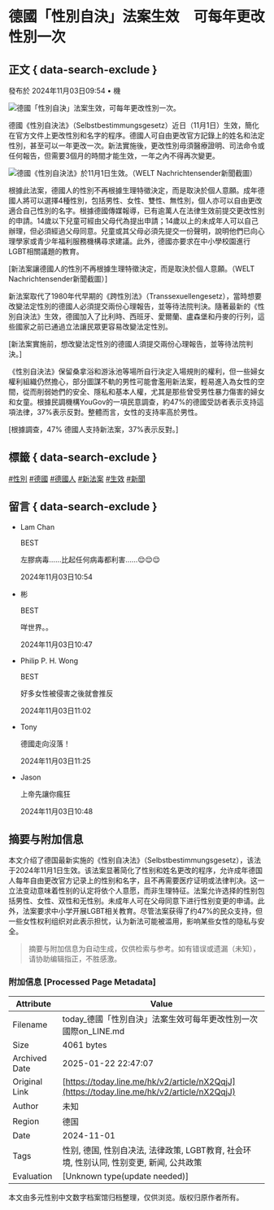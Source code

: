 # 德國「性別自決」法案生效　可每年更改性別一次

## 正文 { data-search-exclude }


發布於 2024年11月03日09:54 • 機

![德國「性別自決」法案生效，可每年更改性別一次。](https://today-obs.line-scdn.net/0hN_H-buCOEXB1VAAwMHVuJ00CHQFGMgt5VzdcRlZcGhRceFUnGzJCE1hWSlxQZFAgVTZcQVRURhdZYwUmTg/w644)

德國《性別自決法》（Selbstbestimmungsgesetz）近日（11月1日）生效，簡化在官方文件上更改性別和名字的程序。德國人可自由更改官方記錄上的姓名和法定性別，甚至可以一年更改一次。新法實施後，更改性別毋須醫療證明、司法命令或任何報告，但需要3個月的時間才能生效，一年之內不得再次變更。

![德國《性別自決法》於11月1日生效。（WELT Nachrichtensender新聞截圖）](https://today-obs.line-scdn.net/0hx1y070LiJx5ESTZeAWhYSXwfK293Lz0XZio8LGQbfHw-ZWRPenx0fTVOKzJhe2hPZChsKGRIfCw7LWhJeA/w644)

根據此法案，德國人的性別不再根據生理特徵決定，而是取決於個人意願。成年德國人將可以選擇4種性別，包括男性、女性、雙性、無性別，個人亦可以自由更改適合自己性別的名字。根據德國傳媒報導，已有逾萬人在法律生效前提交更改性別的申請。14歲以下兒童可經由父母代為提出申請；14歲以上的未成年人可以自己辦理，但必須經過父母同意。兒童或其父母必須先提交一份聲明，說明他們已向心理學家或青少年福利服務機構尋求建議。此外，德國亦要求在中小學校園進行LGBT相關議題的教育。

[新法案讓德國人的性別不再根據生理特徵決定，而是取決於個人意願。（WELT Nachrichtensender新聞截圖）]

新法案取代了1980年代早期的《跨性別法》（Transsexuellengesetz），當時想要改變法定性別的德國人必須提交兩份心理報告，並等待法院判決。隨著最新的《性別自決法》生效，德國加入了比利時、西班牙、愛爾蘭、盧森堡和丹麥的行列，這些國家之前已通過立法讓民眾更容易改變法定性別。

[新法案實施前，想改變法定性別的德國人須提交兩份心理報告，並等待法院判決。]

《性別自決法》保留桑拿浴和游泳池等場所自行決定入場規則的權利，但一些婦女權利組織仍然擔心，部分圖謀不軌的男性可能會濫用新法案，輕易進入為女性的空間，從而削弱她們的安全、隱私和基本人權，尤其是那些曾受男性暴力傷害的婦女和女童。根據民調機構YouGov的一項民意調查，約47%的德國受訪者表示支持這項法律，37%表示反對。整體而言，女性的支持率高於男性。

[根據調查，47% 德國人支持新法案，37%表示反對。]

## 標籤 { data-search-exclude }
[#性別](https://today.line.me/hk/v2/tag/98RWjr?tag=%E6%80%A7%E5%88%A5) [#德國](https://today.line.me/hk/v2/tag/b9g7J4?tag=%E5%BE%B7%E5%9C%8B) [#德國人](https://today.line.me/hk/v2/tag/5yrX4Z?tag=%E5%BE%B7%E5%9C%8B%E4%BA%BA) [#新法案](https://today.line.me/hk/v2/tag/aOvdX8?tag=%E6%96%B0%E6%B3%95%E6%A1%88) [#生效](https://today.line.me/hk/v2/tag/A2GnqP?tag=%E7%94%9F%E6%95%88) [#新聞](https://today.line.me/hk/v2/tag/JwJzdW?tag=%E6%96%B0%E8%81%9E)

## 留言 { data-search-exclude }
- Lam Chan 
    
    BEST
    
    左膠病毒……比起任何病毒都利害……😌😌😌
    
    2024年11月03日10:54 

- 彬
    
    BEST
    
    咩世界。。
    
    2024年11月03日10:47 

- Philip P. H. Wong
    
    BEST
    
    好多女性被侵害之後就會推反
    
    2024年11月03日11:02 

- Tony
    
    德國走向沒落！
    
    2024年11月03日11:25 

- Jason
    
    上帝先讓你瘋狂
    
    2024年11月03日10:48 
<!-- tcd_original_link https://today.line.me/hk/v2/article/nX2QqjJ -->


## 摘要与附加信息

<!-- tcd_abstract -->
本文介绍了德国最新实施的《性别自决法》（Selbstbestimmungsgesetz），该法于2024年11月1日生效。该法案显著简化了性别和姓名更改的程序，允许成年德国人每年自由更改官方记录上的性别和名字，且不再需要医疗证明或法律判决。这一立法变动意味着性别的认定将依个人意愿，而非生理特征。法案允许选择的性别包括男性、女性、双性和无性别。未成年人可在父母同意下进行性别变更的申请。此外，法案要求中小学开展LGBT相关教育。尽管法案获得了约47%的民众支持，但一些女性权利组织对此表示担忧，认为新法可能被滥用，影响某些女性的隐私与安全。
<!-- tcd_abstract_end -->

> 摘要与附加信息为自动生成，仅供检索与参考。如有错误或遗漏（未知），请协助编辑指正，不胜感激。

### 附加信息 [Processed Page Metadata]

| Attribute       | Value                                  |
|-----------------|----------------------------------------|
| Filename        | today_德國「性別自決」法案生效可每年更改性別一次國際on_LINE.md                             |
| Size            | 4061 bytes                           |
| Archived Date   | 2025-01-22 22:47:07                             |
| Original Link   | [https://today.line.me/hk/v2/article/nX2QqjJ](https://today.line.me/hk/v2/article/nX2QqjJ)                       |
| Author          | 未知                               |
| Region          | 德国                               |
| Date            | 2024-11-01                                 |
| Tags            | 性别, 德国, 性别自决法, 法律政策, LGBT教育, 社会环境, 性别认同, 性别变更, 新闻, 公共政策                                 |
| Evaluation            | [Unknown type(update needed)]                                 |
<!-- tcd_table_end -->

本文由多元性别中文数字档案馆归档整理，仅供浏览。版权归原作者所有。
